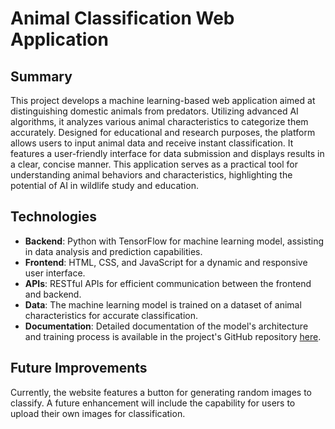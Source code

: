 # Animal Classification Web Application

## Summary

This project develops a machine learning-based web application aimed at distinguishing domestic animals from predators. Utilizing advanced AI algorithms, it analyzes various animal characteristics to categorize them accurately. Designed for educational and research purposes, the platform allows users to input animal data and receive instant classification. It features a user-friendly interface for data submission and displays results in a clear, concise manner. This application serves as a practical tool for understanding animal behaviors and characteristics, highlighting the potential of AI in wildlife study and education.

## Technologies

- **Backend**: Python with TensorFlow for machine learning model, assisting in data analysis and prediction capabilities.
- **Frontend**: HTML, CSS, and JavaScript for a dynamic and responsive user interface.
- **APIs**: RESTful APIs for efficient communication between the frontend and backend.
- **Data**: The machine learning model is trained on a dataset of animal characteristics for accurate classification.
- **Documentation**: Detailed documentation of the model's architecture and training process is available in the project's GitHub repository [here](https://github.com/Wilmer856/animal-binary-classification).

## Future Improvements

Currently, the website features a button for generating random images to classify. A future enhancement will include the capability for users to upload their own images for classification.
